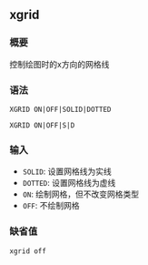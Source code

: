 ## xgrid

### 概要

控制绘图时的x方向的网格线

### 语法

``` {.bash}
XGRID ON|OFF|SOLID|DOTTED
```
``` {.bash}
XGRID ON|OFF|S|D
```

### 输入

- `SOLID`: 设置网格线为实线
- `DOTTED`: 设置网格线为虚线
- `ON`: 绘制网格，但不改变网格类型
- `OFF`: 不绘制网格

### 缺省值

``` {.bash}
xgrid off
```
